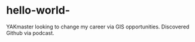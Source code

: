 # hello-world-
YAKmaster
looking to change my career via GIS opportunities. Discovered Github via podcast. 
